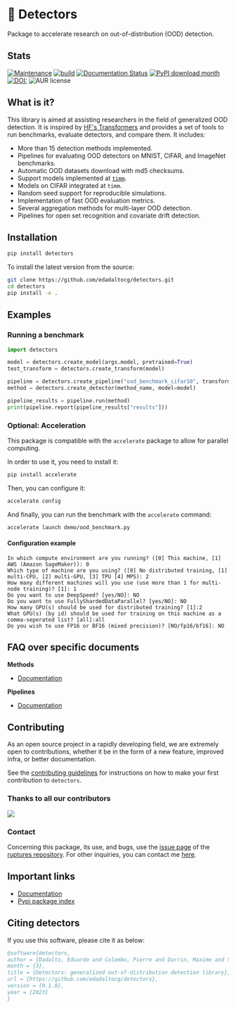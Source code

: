 # 🧐 Detectors

Package to accelerate research on out-of-distribution (OOD) detection.

## Stats

[![Maintenance](https://img.shields.io/badge/Maintained%3F-yes-green.svg)](https://github.com/edadaltocg/detectors/graphs/commit-activity)
[![build](https://github.com/edadaltocg/detectors/actions/workflows/build.yml/badge.svg)](https://github.com/edadaltocg/detectors/actions/workflows/build.yml)
[![Documentation Status](https://readthedocs.org/projects/detectors/badge/?version=latest)](http://detectors.readthedocs.io/?badge=latest)
[![PyPI download month](https://img.shields.io/pypi/dm/detectors.svg)](https://pypi.python.org/pypi/detectors/)
[![DOI:](https://zenodo.org/badge/DOI/.svg)](https://doi.org/)
![AUR license](https://img.shields.io/aur/license/detectors)

## What is it?

This library is aimed at assisting researchers in the field of generalized OOD detection. It is inspired by [HF's Transformers](https://https://github.com/huggingface/transformers) and provides a set of tools to run benchmarks, evaluate detectors, and compare them. It includes:

- More than 15 detection methods implemented.
- Pipelines for evaluating OOD detectors on MNIST, CIFAR, and ImageNet benchmarks.
- Automatic OOD datasets download with md5 checksums.
- Support models implemented at [`timm`](https://github.com/huggingface/pytorch-image-models).
- Models on CIFAR integrated at `timm`.
- Random seed support for reproducible simulations.
- Implementation of fast OOD evaluation metrics.
- Several aggregation methods for multi-layer OOD detection.
- Pipelines for open set recognition and covariate drift detection.

## Installation

```bash
pip install detectors
```

To install the latest version from the source:

```bash
git clone https://github.com/edadaltocg/detectors.git
cd detectors
pip install -e .
```

## Examples

### Running a benchmark

```python
import detectors

model = detectors.create_model(args.model, pretrained=True)
test_transform = detectors.create_transform(model)

pipeline = detectors.create_pipeline("ood_benchmark_cifar10", transform=test_transform)
method = detectors.create_detector(method_name, model=model)

pipeline_results = pipeline.run(method)
print(pipeline.report(pipeline_results["results"]))
```

### Optional: Acceleration

This package is compatible with the `accelerate` package to allow for parallel computing.

In order to use it, you need to install it:

```bash
pip install accelerate
```

Then, you can configure it:

```bash
accelerate config
```

And finally, you can run the benchmark with the `accelerate` command:

```bash
accelerate launch demo/ood_benchmark.py
```

#### Configuration example

```text
In which compute environment are you running? ([0] This machine, [1] AWS (Amazon SageMaker)): 0
Which type of machine are you using? ([0] No distributed training, [1] multi-CPU, [2] multi-GPU, [3] TPU [4] MPS): 2
How many different machines will you use (use more than 1 for multi-node training)? [1]: 1
Do you want to use DeepSpeed? [yes/NO]: NO
Do you want to use FullyShardedDataParallel? [yes/NO]: NO
How many GPU(s) should be used for distributed training? [1]:2
What GPU(s) (by id) should be used for training on this machine as a comma-seperated list? [all]:all
Do you wish to use FP16 or BF16 (mixed precision)? [NO/fp16/bf16]: NO
```

## FAQ over specific documents

**Methods**

- [Documentation](https://detectors.readthedocs.io/en/latest/use_cases/)

**Pipelines**

- [Documentation](https://detectors.readthedocs.io/en/latest/use_cases/)



## Contributing

As an open source project in a rapidly developing field, we are extremely open to contributions, whether it be in the form of a new feature, improved infra, or better documentation.

See the [contributing guidelines](https://github.com/edadaltocg/detectors/blob/master/CONTRIBUTING.md) for instructions on how to make your first contribution to `detectors`.

### Thanks to all our contributors

<a href="https://github.com/edadaltocg/detectors/graphs/contributors">
  <img src="https://contributors-img.web.app/image?repo=edadaltocg/detectors" />
</a>

### Contact

Concerning this package, its use, and bugs, use the [issue page](https://github.com/edadaltocg/detectors/issues) of the [ruptures repository](https://github.com/edadaltocg/detectors). For other inquiries, you can contact me [here](https://edadaltocg.github.io/contact/).

## Important links

- [Documentation](http://detectors.readthedocs.io/)
- [Pypi package index](https://pypi.python.org/pypi/detectors)

## Citing detectors

If you use this software, please cite it as below:

```bibtex
@software{detectors,
author = {Dadalto, Eduardo and Colombo, Pierre and Darrin, Maxime and Staerman, Guillaume and Nathan, Noiry and Alberge, Florence and Duhamel, Pierre and Piantanida, Pablo},
month = {3},
title = {Detectors: generalized out-of-distribution detection library},
url = {https://github.com/edadaltocg/detectors},
version = {0.1.0},
year = {2023}
}
```
